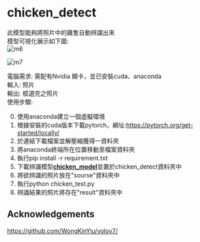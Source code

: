 # chicken_detect
 
此模型能夠將照片中的雞隻自動辨識出來  
模型可視化展示如下圖:  
![m6](https://hackmd.io/_uploads/HkC_W9l26.jpg)

![m7](https://hackmd.io/_uploads/BkxA_Z9l3a.jpg)

電腦需求: 需配有Nvidia 顯卡，並已安裝cuda、anaconda  
輸入: 照片  
輸出: 框選完之照片  
使用步驟:  

0. 使用anaconda建立一個虛擬環境  
1. 根據安裝的cuda版本下載pytorch，網址:https://pytorch.org/get-started/locally/  
2. 於連結下載檔案並解壓縮獲得一資料夾  
3. 將anaconda終端所在位置移動至檔案資料夾  
4. 執行pip install -r requirement.txt
5. 下載辨識模型[**chicken_model**](https://github.com/RuiXiangZhou/chicken_detect/releases/download/chicken_detect_model/best_chi.pt)並置於chicken_detect資料夾中
6. 將欲辨識的照片放在"sourse"資料夾中  
7. 執行python chicken_test.py  
8. 辨識結果的照片將存在"result"資料夾中


## Acknowledgements
https://github.com/WongKinYiu/yolov7/

